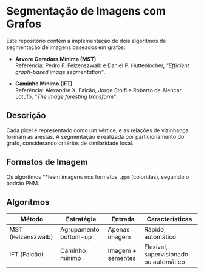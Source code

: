 # Segmentação de Imagens com Grafos

Este repositório contém a implementação de dois algoritmos de segmentação de imagens baseados em grafos:

- **Árvore Geradora Mínima (MST)**  
  Referência: Pedro F. Felzenszwalb e Daniel P. Huttenlocher, *"Efficient graph-based image segmentation"*.

- **Caminho Mínimo (IFT)**  
  Referência: Alexandre X. Falcão, Jorge Stolfi e Roberto de Alencar Lotufo, *"The image foresting transform"*.

## Descrição

Cada pixel é representado como um vértice, e as relações de vizinhança formam as arestas. A segmentação é realizada por particionamento do grafo, considerando critérios de similaridade local.

## Formatos de Imagem

Os algoritmos **leem imagens nos formatos `.ppm` (coloridas), seguindo o padrão PNM.

## Algoritmos

| Método | Estratégia | Entrada | Características |
|--------|------------|---------|-----------------|
| MST (Felzenszwalb) | Agrupamento bottom-up | Apenas imagem | Rápido, automático |
| IFT (Falcão)        | Caminho mínimo | Imagem + sementes | Flexível, supervisionado ou automático |

